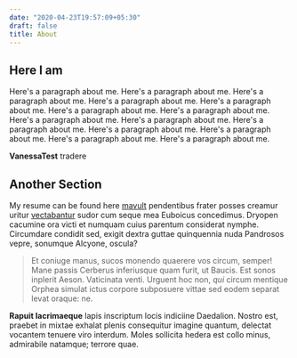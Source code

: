 ```yaml
---
date: "2020-04-23T19:57:09+05:30"
draft: false
title: About
---
```



## Here I am

Here's a paragraph about me. Here's a paragraph about me. Here's a paragraph about me. Here's a paragraph about me. Here's a paragraph about me. Here's a paragraph about me. Here's a paragraph about me. Here's a paragraph about me. Here's a paragraph about me. Here's a paragraph about me. Here's a paragraph about me. Here's a paragraph about me. Here's a paragraph about me. Here's a paragraph about me. 

**VanessaTest** tradere 

## Another Section

My resume can be found here [mavult](http://www.et-votis.org/) pendentibus frater posses creamur uritur
[vectabantur](http://www.excipiunt-o.org/verainiit.php) sudor cum seque mea
Euboicus concedimus. Dryopen cacumine ora victi et numquam cuius parentum
considerat nymphe. Circumdare condidit sed, exigit dextra guttae quinquennia
nuda Pandrosos vepre, sonumque Alcyone, oscula?

> Et coniuge manus, sucos monendo quaerere vos circum, semper! Mane passis
> Cerberus inferiusque quam furit, ut Baucis. Est sonos inplerit Aeson.
> Vaticinata venti. Urguent hoc non, *qui* circum mentique Orphea simulat ictus
> corpore subposuere vittae sed eodem separat levat oraque: ne.

**Rapuit lacrimaeque** lapis inscriptum locis indiciine Daedalion. Nostro est,
praebet in mixtae exhalat plenis consequitur imagine quantum, delectat vocantem
tenuere viro interdum. Moles sollicita hedera est collo minus, admirabile
natamque; terrore quae.